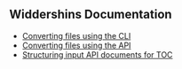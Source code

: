 ## Widdershins Documentation

* [Converting files using the CLI](ConvertingFilesBasicCLI.md)
* [Converting files using the API](ConvertingFilesBasicJS.md)
* [Structuring input API documents for TOC](MarkdownTOCStructure.md)
